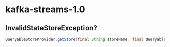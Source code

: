 # kafka-streams-1.0
## InvalidStateStoreException?
```java
QueryableStoreProvider.getStore(final String storeName, final QueryableStoreType<T> queryableStoreType)
```

